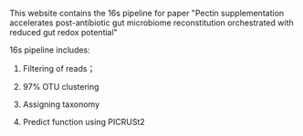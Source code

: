 This website contains the 16s pipeline for paper "Pectin supplementation accelerates post-antibiotic gut microbiome reconstitution orchestrated with reduced gut redox potential"

16s pipeline includes:

1. Filtering of reads；

2. 97% OTU clustering

3. Assigning taxonomy

4. Predict function using PICRUSt2